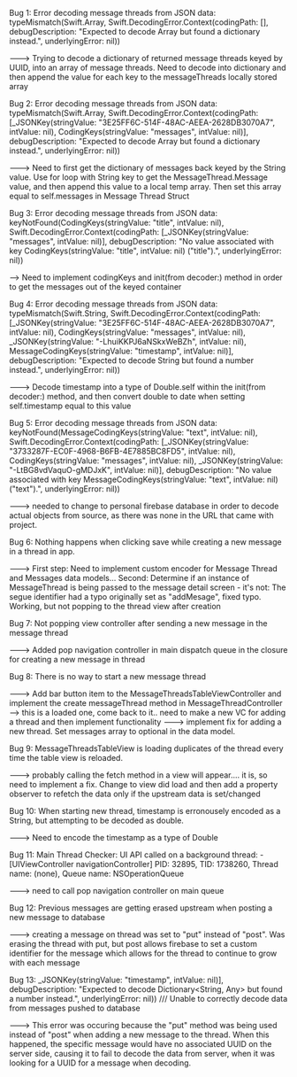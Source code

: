 
Bug 1: Error decoding message threads from JSON data: typeMismatch(Swift.Array<Any>, Swift.DecodingError.Context(codingPath: [], debugDescription: "Expected to decode Array<Any> but found a dictionary instead.", underlyingError: nil))

---> Trying to decode a dictionary of returned message threads keyed by UUID, into an array of message threads. Need to decode into dictionary and then append the value for
each key to the messageThreads locally stored array


Bug 2: Error decoding message threads from JSON data: typeMismatch(Swift.Array<Any>, Swift.DecodingError.Context(codingPath: [_JSONKey(stringValue: "3E25FF6C-514F-48AC-AEEA-2628DB3070A7", intValue: nil), CodingKeys(stringValue: "messages", intValue: nil)], debugDescription: "Expected to decode Array<Any> but found a dictionary instead.", underlyingError: nil))

---> Need to first get the dictionary of messages back keyed by the String value. Use for loop with String key to get the MessageThread.Message value, and then append this value to a local temp array. Then set this array equal to self.messages in Message Thread Struct


Bug 3: Error decoding message threads from JSON data: keyNotFound(CodingKeys(stringValue: "title", intValue: nil), Swift.DecodingError.Context(codingPath: [_JSONKey(stringValue: "messages", intValue: nil)], debugDescription: "No value associated with key CodingKeys(stringValue: \"title\", intValue: nil) (\"title\").", underlyingError: nil))


--> Need to implement codingKeys and init(from decoder:) method in order to get the messages out of the keyed container


Bug 4: Error decoding message threads from JSON data: typeMismatch(Swift.String, Swift.DecodingError.Context(codingPath: [_JSONKey(stringValue: "3E25FF6C-514F-48AC-AEEA-2628DB3070A7", intValue: nil), CodingKeys(stringValue: "messages", intValue: nil), _JSONKey(stringValue: "-LhuiKKPJ6aNSkxWeBZh", intValue: nil), MessageCodingKeys(stringValue: "timestamp", intValue: nil)], debugDescription: "Expected to decode String but found a number instead.", underlyingError: nil))

---> Decode timestamp into a type of Double.self within the init(from decoder:) method, and then convert double to date when setting self.timestamp equal to this value


Bug 5: Error decoding message threads from JSON data: keyNotFound(MessageCodingKeys(stringValue: "text", intValue: nil), Swift.DecodingError.Context(codingPath: [_JSONKey(stringValue: "3733287F-EC0F-4968-B6FB-4E7885BC8FD5", intValue: nil), CodingKeys(stringValue: "messages", intValue: nil), _JSONKey(stringValue: "-LtBG8vdVaquO-gMDJxK", intValue: nil)], debugDescription: "No value associated with key MessageCodingKeys(stringValue: \"text\", intValue: nil) (\"text\").", underlyingError: nil))

---> needed to change to personal firebase database in order to decode actual objects from source, as there was none in the URL that came with project.


Bug 6: Nothing happens when clicking save while creating a new message in a thread in app. 

---> First step: Need to implement custom encoder for Message Thread and Messages data models... Second: Determine if an instance of MessageThread is being passed to the message detail screen - it's not: The segue identifier had a typo originally set as "addMesage", fixed typo. Working, but not popping to the thread view after creation

Bug 7: Not popping view controller after sending a new message in the message thread

---> Added pop navigation controller in main dispatch queue in the closure for creating a new message in thread


Bug 8: There is no way to start a new message thread

---> Add bar button item to the MessageThreadsTableViewController and implement the create messageThread method in MessageThreadController
--> this is a loaded one, come back to it.. need to make a new VC for adding a thread and then implement functionality
---> implement fix for adding a new thread. Set messages array to optional in the data model.

Bug 9: MessageThreadsTableView is loading duplicates of the thread every time the table view is reloaded.

---> probably calling the fetch method in a view will appear.... it is, so need to implement a fix. Change to view did load and then add a property observer to refetch the data only if the upstream data is set/changed

Bug 10: When starting new thread, timestamp is erronousely encoded as a String, but attempting to be decoded as double. 

---> Need to encode the timestamp as a type of Double

Bug 11: Main Thread Checker: UI API called on a background thread: -[UIViewController navigationController]
PID: 32895, TID: 1738260, Thread name: (none), Queue name: NSOperationQueue

---> need to call pop navigation controller on main queue

Bug 12: Previous messages are getting erased upstream when posting a new message to database

---> creating a message on thread was set to "put" instead of "post". Was erasing the thread with put, but post allows firebase to set a custom identifier for the message which allows for the thread to continue to grow with each message

Bug 13: _JSONKey(stringValue: "timestamp", intValue: nil)], debugDescription: "Expected to decode Dictionary<String, Any> but found a number instead.", underlyingError: nil)) /// Unable to correctly decode data from messages pushed to database

---> This error was occuring because the "put" method was being used instead of "post" when adding a new message to the thread. When this happened, the specific message would have no associated UUID on the server side, causing it to fail to decode the data from server, when it was looking for a UUID for a message when decoding.
